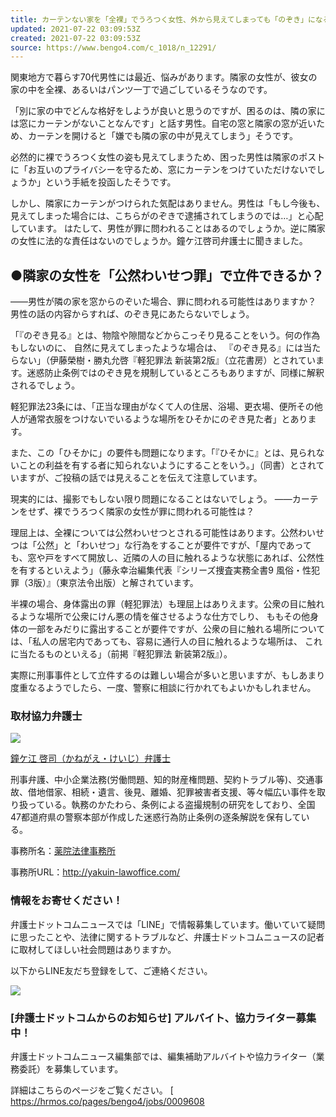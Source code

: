 ```yaml
---
title: カーテンない家を「全裸」でうろつく女性、外から見えてしまっても「のぞき」になる？
updated: 2021-07-22 03:09:53Z
created: 2021-07-22 03:09:53Z
source: https://www.bengo4.com/c_1018/n_12291/
---
```


関東地方で暮らす70代男性には最近、悩みがあります。隣家の女性が、彼女の家の中を全裸、あるいはパンツ一丁で過ごしているそうなのです。

「別に家の中でどんな格好をしようが良いと思うのですが、困るのは、隣の家には窓にカーテンがないことなんです」と話す男性。自宅の窓と隣家の窓が近いため、カーテンを開けると「嫌でも隣の家の中が見えてしまう」そうです。

必然的に裸でうろつく女性の姿も見えてしまうため、困った男性は隣家のポストに「お互いのプライバシーを守るため、窓にカーテンをつけていただけないでしょうか」という手紙を投函したそうです。

しかし、隣家にカーテンがつけられた気配はありません。男性は「もし今後も、見えてしまった場合には、こちらがのぞきで逮捕されてしまうのでは…」と心配しています。
はたして、男性が罪に問われることはあるのでしょうか。逆に隣家の女性に法的な責任はないのでしょうか。鐘ケ江啓司弁護士に聞きました。

## ●隣家の女性を「公然わいせつ罪」で立件できるか？

――男性が隣の家を窓からのぞいた場合、罪に問われる可能性はありますか？
男性の話の内容からすれば、のぞき見にあたらないでしょう。

「『のぞき見る』とは、物陰や隙間などからこっそり見ることをいう。何の作為もしないのに、 自然に見えてしまったような場合は、 『のぞき見る』には当たらない」（伊藤榮樹・勝丸允啓『軽犯罪法 新装第2版』（立花書房）とされています。迷惑防止条例ではのぞき見を規制しているところもありますが、同様に解釈されるでしょう。

軽犯罪法23条には、「正当な理由がなくて人の住居、浴場、更衣場、便所その他人が通常衣服をつけないでいるような場所をひそかにのぞき見た者」とあります。

また、この「ひそかに」の要件も問題になります。「『ひそかに』とは、見られないことの利益を有する者に知られないようにすることをいう。」（同書）とされていますが、ご投稿の話では見えることを伝えて注意しています。

現実的には、撮影でもしない限り問題になることはないでしょう。
――カーテンをせず、裸でうろつく隣家の女性が罪に問われる可能性は？

理屈上は、全裸については公然わいせつとされる可能性はあります。公然わいせつは「公然」と「わいせつ」な行為をすることが要件ですが、「屋内であっても、窓や戸をすべて開放し、近隣の人の目に触れるような状態にあれば、公然性を有するといえよう」（藤永幸治編集代表『シリーズ捜査実務全書9 風俗・性犯罪（3版）』（東京法令出版）と解されています。

半裸の場合、身体露出の罪（軽犯罪法）も理屈上はありえます。公衆の目に触れるような場所で公衆にけん悪の情を催させるような仕方でしり、 ももその他身体の一部をみだりに露出することが要件ですが、公衆の目に触れる場所については、「私人の居宅内であっても、容易に通行人の目に触れるような場所は、 これに当たるものといえる」（前掲『軽犯罪法 新装第2版』）。

実際に刑事事件として立件するのは難しい場合が多いと思いますが、もしあまり度重なるようでしたら、一度、警察に相談に行かれてもよいかもしれません。

### 取材協力弁護士

 [![](https://storage.bengo4.com/lawyer/images/137175_1.jpg?cache=1617858608&imwidth=150)](https://www.bengo4.com/topics/lawyer/686/)

 [鐘ケ江 啓司（かねがえ・けいじ）弁護士](https://www.bengo4.com/topics/lawyer/686/)

刑事弁護、中小企業法務(労働問題、知的財産権問題、契約トラブル等)、交通事故、借地借家、相続・遺言、後見、離婚、犯罪被害者支援、等々幅広い事件を取り扱っている。執務のかたわら、条例による盗撮規制の研究をしており、全国47都道府県の警察本部が作成した迷惑行為防止条例の逐条解説を保有している。

事務所名：[薬院法律事務所](http://yakuin-lawoffice.com/)

事務所URL：http://yakuin-lawoffice.com/

### 情報をお寄せください！

弁護士ドットコムニュースでは「LINE」で情報募集しています。働いていて疑問に思ったことや、法律に関するトラブルなど、弁護士ドットコムニュースの記者に取材してほしい社会問題はありますか。

以下からLINE友だち登録をして、ご連絡ください。

 [![](https://scdn.line-apps.com/n/line_add_friends/btn/ja.png)](https://line.me/R/ti/p/%40htt0723w)

### [弁護士ドットコムからのお知らせ] アルバイト、協力ライター募集中！

弁護士ドットコムニュース編集部では、編集補助アルバイトや協力ライター（業務委託）を募集しています。

詳細はこちらのページをご覧ください。
 [ https://hrmos.co/pages/bengo4/jobs/0009608